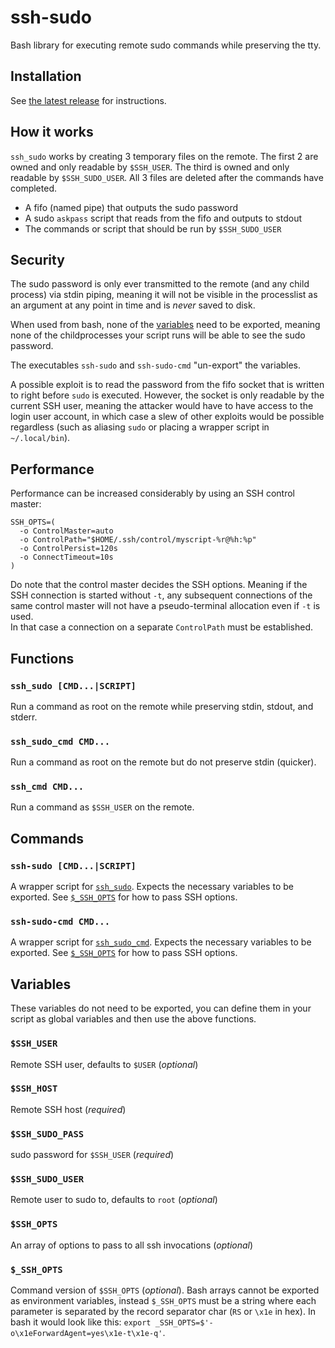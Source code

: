 # ssh-sudo

Bash library for executing remote sudo commands while preserving the tty.

## Installation

See [the latest release](https://github.com/orbit-online/ssh-sudo.sh/releases/latest) for instructions.

## How it works

`ssh_sudo` works by creating 3 temporary files on the remote.
The first 2 are owned and only readable by `$SSH_USER`.
The third is owned and only readable by `$SSH_SUDO_USER`.
All 3 files are deleted after the commands have completed.

- A fifo (named pipe) that outputs the sudo password
- A sudo `askpass` script that reads from the fifo and outputs to stdout
- The commands or script that should be run by `$SSH_SUDO_USER`

## Security

The sudo password is only ever transmitted to the remote (and any child process)
via stdin piping, meaning it will not be visible in the processlist as an
argument at any point in time and is _never_ saved to disk.

When used from bash, none of the [variables](#variables) need to be exported,
meaning none of the childprocesses your script runs will be able to see the
sudo password.

The executables `ssh-sudo` and `ssh-sudo-cmd` "un-export" the variables.

A possible exploit is to read the password from the fifo socket that is written
to right before `sudo` is executed. However, the socket is only readable by the
current SSH user, meaning the attacker would have to have access to the login
user account, in which case a slew of other exploits would be possible
regardless (such as aliasing `sudo` or placing a wrapper script in
`~/.local/bin`).

## Performance

Performance can be increased considerably by using an SSH control master:

```
SSH_OPTS=(
  -o ControlMaster=auto
  -o ControlPath="$HOME/.ssh/control/myscript-%r@%h:%p"
  -o ControlPersist=120s
  -o ConnectTimeout=10s
)
```

Do note that the control master decides the SSH options. Meaning if the SSH
connection is started without `-t`, any subsequent connections of the same
control master will not have a pseudo-terminal allocation even if `-t` is used.  
In that case a connection on a separate `ControlPath` must be established.

## Functions

### `ssh_sudo [CMD...|SCRIPT]`

Run a command as root on the remote while preserving stdin, stdout,
and stderr.

### `ssh_sudo_cmd CMD...`

Run a command as root on the remote but do not preserve stdin (quicker).

### `ssh_cmd CMD...`

Run a command as `$SSH_USER` on the remote.

## Commands

### `ssh-sudo [CMD...|SCRIPT]`

A wrapper script for [`ssh_sudo`](#ssh_sudo-cmdscript). Expects the necessary
variables to be exported. See [`$_SSH_OPTS`](#_ssh_opts) for how to pass SSH
options.

### `ssh-sudo-cmd CMD...`

A wrapper script for [`ssh_sudo_cmd`](#ssh_sudo_cmd-cmd). Expects the necessary
variables to be exported. See [`$_SSH_OPTS`](#_ssh_opts) for how to pass SSH
options.

## Variables

These variables do not need to be exported, you can define them in your script
as global variables and then use the above functions.

### `$SSH_USER`

Remote SSH user, defaults to `$USER` (_optional_)

### `$SSH_HOST`

Remote SSH host (_required_)

### `$SSH_SUDO_PASS`

sudo password for `$SSH_USER` (_required_)

### `$SSH_SUDO_USER`

Remote user to sudo to, defaults to `root` (_optional_)

### `$SSH_OPTS`

An array of options to pass to all ssh invocations (_optional_)

### `$_SSH_OPTS`

Command version of `$SSH_OPTS` (_optional_). Bash arrays cannot be exported as
environment variables, instead `$_SSH_OPTS` must be a string where each
parameter is separated by the record separator char (`RS` or `\x1e` in hex).
In bash it would look like this:
`export _SSH_OPTS=$'-o\x1eForwardAgent=yes\x1e-t\x1e-q'`.
